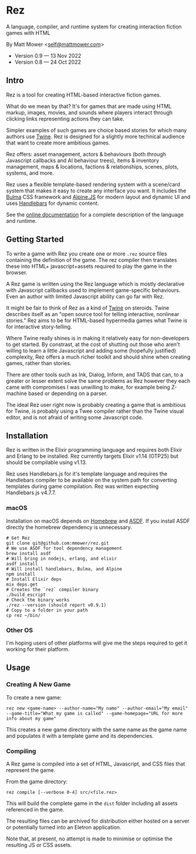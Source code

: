 # Rez

A language, compiler, and runtime system for creating interaction fiction games with HTML

By Matt Mower &lt;self@mattmower.com&gt;

* Version 0.9 — 13 Nov 2022
* Version 0.8 — 24 Oct 2022

## Intro

Rez is a tool for creating HTML-based interactive fiction games.

What do we mean by that? It's for games that are made using HTML markup, images, movies, and sounds where players interact through clicking links representing actions they can take.

Simpler examples of such games are choice based stories for which many authors use [Twine](https://twinery.org/). Rez is designed for a slightly more technical audience that want to create more ambitious games.

Rez offers: asset management, actors & behaviours (both through Javascript callbacks and AI behaviour trees), items & inventory management, maps & locations, factions & relationships, scenes, plots, systems, and more.

Rez uses a flexible template-based rendering system with a scene/card system that makes it easy to create any interface you want. It includes the [Bulma](https://bulma.io/) CSS framework and [Alpine.JS](https://alpinejs.dev/) for modern layout and dynamic UI and uses [Handlebars](https://handlebarsjs.com/) for dynamic content.

See the [online documentation](https://github.com/mmower/rez/blob/main/docs/REZ.md) for a complete description of the language and runtime.

## Getting Started

To write a game with Rez you create one or more `.rez` source files containing the definition of the game. The rez compiler then translates these into HTML+ javascript+assets required to play the game in the browser.

A Rez game is written using the Rez language which is mostly declarative with Javascript callbacks used to implement game-specific behaviours. Even an author with limited Javascript ability can go far with Rez.

It might be fair to think of Rez as a kind of [Twine](https://twinery.org/) on steroids. Twine describes itself as an "open source tool for telling interactive, nonlinear stories." Rez aims to be for HTML-based hypermedia games what Twine is for interactive story-telling.

Where Twine really shines is in making it relatively easy for non-developers to get started. By constrast, at the cost of shutting out those who aren't willing to learn a little Javascript and adding some (hopefully justified) complexity, Rez offers a much richer toolkit and should shine when creating games, rather than stories.

There are other tools such as Ink, Dialog, Inform, and TADS that can, to a greater or lesser extent solve the same problems as Rez however they each came with compromises I was unwilling to make, for example being Z-machine based or depending on a parser.

The ideal Rez user right now is probably creating a game that is ambitious for Twine, is probably using a Twee compiler rather than the Twine visual editor, and is not afraid of writing some Javascript code.

## Installation

Rez is written in the Elixir programming language and requires both Elixir and Erlang to be installed. Rez currently targets Elixir v1.14 (OTP25) but should be compilable using v1.13.

Rez uses Handlebars.js for it's template language and requires the Handlebars
compiler to be available on the system path for converting templates during game
compilation. Rez was written expecting Handlebars.js v4.7.7.

### macOS

Installation on macOS depends on [Homebrew](https://brew.sh/) and [ASDF](https://asdf-vm.com/). If you install ASDF directly the homebrew dependency is unnecessary.

    # Get Rez
    git clone git@github.com:mmower/rez.git
    # We use ASDF for tool dependency management
    brew install asdf
    # Will bring in nodejs, erlang, and elixir
    asdf install
    # Will install handlebars, Bulma, and Alpine
    npm install
    # Install Elixir deps
    mix deps.get
    # Creates the `rez` compiler binary
    ./build_escript
    # Check the binary works
    ./rez --version (should report v0.9.1)
    # Copy to a folder in your path
    cp rez ~/bin/

### Other OS

I'm hoping users of other platforms will give me the steps required to get it working for their platform.

## Usage

### Creating A New Game

To create a new game:

    rez new <game-name> --author-name="My name" --author-email="My email" --game-title="What my game is called" --game-homepage="URL for more info about my game"

This creates a new game directory with the same name as the game name and populates it with a template game and its dependencies.

### Compiling

A Rez game is compiled into a set of HTML, Javascript, and CSS files that represent the game.

From the game directory:

    rez compile [--verbose 0-4] src/<file.rez>

This will build the complete game in the `dist` folder including all assets referenced in the game.

The resulting files can be archived for distribution either hosted on a server or potentially turned into an Eletron application.

Note that, at present, no attempt is made to minimise or optimise the resulting JS or CSS assets.
